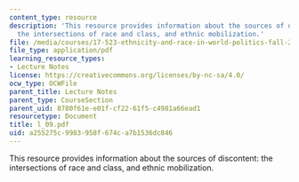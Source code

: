 ```yaml
---
content_type: resource
description: 'This resource provides information about the sources of discontent:
  the intersections of race and class, and ethnic mobilization.'
file: /media/courses/17-523-ethnicity-and-race-in-world-politics-fall-2005/a255275c9983958f674ca7b1536dc846_l_09.pdf
file_type: application/pdf
learning_resource_types:
- Lecture Notes
license: https://creativecommons.org/licenses/by-nc-sa/4.0/
ocw_type: OCWFile
parent_title: Lecture Notes
parent_type: CourseSection
parent_uid: 8780f61e-e01f-cf22-61f5-c4981a66ead1
resourcetype: Document
title: l_09.pdf
uid: a255275c-9983-958f-674c-a7b1536dc846
---
```

This resource provides information about the sources of discontent: the intersections of race and class, and ethnic mobilization.